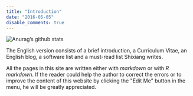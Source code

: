 ```yaml
---
title: "Introduction"
date: "2016-05-05"
disable_comments: true
---
```


![Anurag’s github
stats](https://github-readme-stats.vercel.app/api?username=ShixiangWang&show_icons=true)

The English version consists of a brief introduction, a Curriculum Vitae, an English blog, a software list and a must-read list Shixiang writes.

All the pages in this site are written either with *markdown* or with *R markdown*. If the reader could help the author to correct the errors or to improve the content of this website by clicking the "Edit Me" button in the menu, he will be greatly appreciated.
